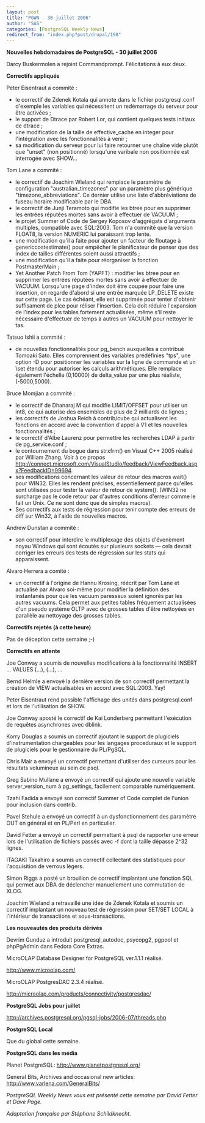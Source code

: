 ```yaml
---
layout: post
title: "PGWN - 30 juillet 2006"
author: "SAS"
categories: [PostgreSQL Weekly News]
redirect_from: "index.php?post/drupal/198"
---
```



<p><strong>Nouvelles hebdomadaires de PostgreSQL - 30 juillet 2006</strong></p>

<p>

Darcy Buskermolen a rejoint Commandprompt. Félicitations à eux deux.</p>

<!--more-->


<strong>Correctifs appliqués</strong>

<p>

Peter Eisentraut a commité&nbsp;:

</p>

<ul>

<li>le correctif de Zdenek Kotala qui annote dans le fichier postgresql.conf d'exemple les variables qui nécessitent un redémarrage du serveur pour être activées&nbsp;;</li>

<li>le support de Dtrace par Robert Lor, qui contient quelques tests initiaux de dtrace&nbsp;;</li>

<li>une modification de la taille de effective_cache en integer pour l'intégration avec les fonctionnalités à venir&nbsp;;</li>

<li>sa modification du serveur pour lui faire retourner une chaîne vide plutôt que "unset" (non positionné) lorsqu'une varibale non positionnée est interrogée avec SHOW...</li>

</ul>

<p>

Tom Lane a commité&nbsp;:

</p>

<ul>

<li>le correctif de Joachim Wieland qui remplace le paramètre de configuration "australian_timezones" par un paramètre plus générique "timezone_abbreviations". Ce dernier utilise une liste d'abbréviations de fuseau horaire modificable par le DBA.</li>

<li>le correctif de Junji Teramoto qui modifie les btree pour en supprimer les entrées réputées mortes sans avoir à effectuer de VACUUM&nbsp;;</li>

<li>le projet Summer of Code de Sergey Koposov d'aggrégats d'arguments multiples, compatible avec SQL:2003. Tom n'a commité que la version FLOAT8, la version NUMERIC lui paraissant trop lente.</li>

<li>une modification qu'il a faite pour ajouter un facteur de floutage à genericcostestimate() pour empêcher le planificateur de penser que des index de tailles différentes soient aussi attractifs&nbsp;;</li>

<li>une modification qu'il a faite pour réorganiser la fonction PostmasterMain&nbsp;;</li>

<li>Yet Another Patch From Tom (YAPFT)&nbsp;: modifier les btree pour en supprimer les entrées réputées mortes sans avoir à effectuer de VACUUM. Lorsqu'une page d'index doit être coupée pour faire une insertion, on regarde d'abord si une entrée marquée LP_DELETE existe sur cette page. Le cas échéant, elle est supprimée pour tenter d'obtenir suffisament de plce pour réliser l'insertion. Cela doit réduire l'expansion de l'index pour les tables fortement actualisées, même s'il reste nécessaire d'effectuer de temps à autres un VACUUM pour nettoyer le tas.</li>

</ul>

<p>

Tatsuo Ishii a commité&nbsp;:

</p>

<ul>

<li>de nouvelles fonctionnalités pour pg_bench auxquelles a contribué Tomoaki Sato. Elles comprennent des variables prédéfinies "tps", une option -D pour positionner les variables sur la ligne de commande et un \set étendu pour autoriser les calculs arithmétiques. Elle remplace également l'échelle (0,10000) de delta_value par une plus réaliste, (-5000,5000).</li>

</ul>

<p>

Bruce Momjian a commité&nbsp;:

</p>

<ul>

<li>le correctif de Dhanaraj M qui modifie LIMIT/OFFSET pour utiliser un int8, ce qui autorise des ensembles de plus de 2 milliards de lignes&nbsp;;</li>

<li>les correctifs de Joshua Reich à contrib/cube qui actualisent les fonctions en accord avec la convention d'appel à V1 et les nouvelles fonctionnalités&nbsp;;</li>

<li>le correctif d'Albe Laurenz pour permettre les recherches LDAP à partir de pg_service.conf&nbsp;;</li>

<li>le contournement du bogue dans strxfrm() en Visual C++ 2005 réalisé par William Zhang. Voir à ce propos <a target="_blank" href="http://connect.microsoft.com/VisualStudio/feedback/ViewFeedback.aspx?FeedbackID=99694">http://connect.microsoft.com/VisualStudio/feedback/ViewFeedback.aspx?FeedbackID=99694</a>.</li>

<li>ses modifications concernant les valeur de retour des macros wait() pour WIN32. Elles les rendent précises, essentiellement parce qu'elles sont utilisées pour tester la valeur de retour de system(). (WIN32 ne surcharge pas le code retour par d'autres conditions d'erreur comme le fait un Unix. Ce ne sont donc que de simples macros).</li>

<li>Ses correctifs aux tests de régression pour tenir compte des erreurs de diff sur Win32, à l'aide de nouvelles macros.</li>

</ul>

<p>

Andrew Dunstan a commité&nbsp;:

</p>

<ul>

<li>son correctif pour interdire le multiplexage des objets d'évenèment noyau Windows qui sont écoutés sur plusieurs sockets — cela devrait corriger les erreurs des tests de régression sur les stats qui apparaissent.</li>

</ul>

<p>

Alvaro Herrera a comité&nbsp;:

</p>

<ul>

<li>un correctif à l'origine de Hannu Krosing, réécrit par Tom Lane et actualisé par Alvaro soi-même pour modifier la définition des instantanés pour que les vacuum paresseux soient ignorés par les autres vacuums. Cela permet aux petites tables fréquement actualisées d'un pseudo système OLTP avec de grosses tables d'être nettoyées en parallèle au nettoyage des grosses tables.</li>

</ul>

<p><strong>Correctifs rejetés (à cette heure)</strong></p>

<p>

Pas de déception cette semaine ;-)

</p>

<p><strong>Correctifs en attente</strong></p>

<p>

Joe Conway a soumis de nouvelles modifications à la fonctionnalité INSERT ... VALUES (...), (...), ...

</p>

<p>

Bernd Helmle a envoyé la dernière version de son correctif permettant la création de VIEW actualisables en accord avec SQL:2003.  Yay!

</p>

<p>

Peter Eisentraut rend possible l'affichage des unités dans postgresql.conf et lors de l'utilisation de SHOW.

</p>

<p>

Joe Conway aposté le correctif de Kai Londerberg permettant l'exécution de requêtes asynchrones avec dblink.

</p>

<p>

Korry Douglas a soumis un correctif ajoutant le support de plugiciels d'instrumentation chargeables pour les langages proceduraux et le support de plugiciels pour le gestionnaire du PL/PgSQL.

</p>

<p>

Chris Mair a envoyé un correctif permettant d'utiliser des curseurs pour les résultats volumineux au sein de psql.

</p>

<p>

Greg Sabino Mullane a envoyé un correctif qui ajoute une nouvelle variable server_version_num à pg_settings, facilement comparable numériquement.

</p>

<p>

Tzahi Fadida a envoyé son correctif Summer of Code complet de l'union pour inclusion dans contrib.

</p>

<p>

Pavel Stehule a envoyé un correctif à un dysfonctionnement des paramètre OUT en général et en PL/Perl en particulier.

</p>

<p>

David Fetter a envoyé un correctif permettant à psql de rapporter une erreur lors de l'utilisation de fichiers passés avec -f dont la taille dépasse 2^32 lignes.

</p>

<p>

ITAGAKI Takahiro a soumis un correctif collectant des statistiques pour l'acquisition de verrous légers.

</p>

<p>

Simon Riggs a posté un brouillon de correctif implantant une fonction SQL qui permet aux DBA de déclencher manuellement une commutation de XLOG.

</p>

<p>

Joachim Wieland a retravaillé une idée de Zdenek Kotala et soumis un correctif implantant un nouveau test de régression pour SET/SET LOCAL à l'intérieur de transactions et sous-transactions.

</p>

<p><strong>Les nouveautés des produits dérivés</strong></p>

<p>

Devrim Gunduz a introduit postgresql_autodoc, psycopg2, pgpool et phpPgAdmin dans Fedora Core Extras. </p>

<p>

MicroOLAP Database Designer for PostgreSQL ver.1.1.1 réalisé.

<a target="_blank" href="http://www.microolap.com/">http://www.microolap.com/</a>

</p>

<p>

MicroOLAP PostgresDAC 2.3.4 réalisé.

<a target="_blank" href="http://microolap.com/products/connectivity/postgresdac/">http://microolap.com/products/connectivity/postgresdac/</a>

</p>

<p><strong>PostgreSQL Jobs pour juillet</strong></p>

<p>

<a target="_blank" href="http://archives.postgresql.org/pgsql-jobs/2006-07/threads.php">http://archives.postgresql.org/pgsql-jobs/2006-07/threads.php</a>

</p>

<p><strong>PostgreSQL Local</strong></p>

<p>

Que du global cette semaine.

</p>

<p><strong>PostgreSQL dans les média</strong></p>

<p>

Planet PostgreSQL:  <a target="_blank" href="http://www.planetpostgresql.org/">http://www.planetpostgresql.org/</a>

</p>

<p>

General Bits, Archives and occasional new articles:  <a target="_blank" href="http://www.varlena.com/GeneralBits/">http://www.varlena.com/GeneralBits/</a>

</p>

<p>

<em>PostgreSQL Weekly News vous est présenté cette semaine par David Fetter et Dave Page.

Adaptation française par Stéphane Schildknecht.</em>

</p>